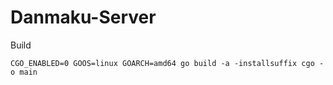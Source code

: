 # Danmaku-Server

Build

```shell
CGO_ENABLED=0 GOOS=linux GOARCH=amd64 go build -a -installsuffix cgo -o main
```

